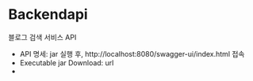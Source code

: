 # Backendapi
블로그 검색 서비스 API

- API 명세: jar 실행 후, http://localhost:8080/swagger-ui/index.html 접속
- Executable jar Download: url
- 
